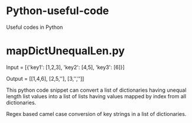 # Python-useful-code
Useful codes in Python


# mapDictUnequalLen.py
Input = [{'key1': [1,2,3], 'key2': [4,5], 'key3': [6]}]

Output = [[1,4,6], [2,5,''], [3,'','']]

This python code snippet can convert a list of dictionaries having unequal length list values into a list of lists having values mapped by index from all dictionaries.


Regex based camel case conversion of key strings in a list of dictionaries. 
